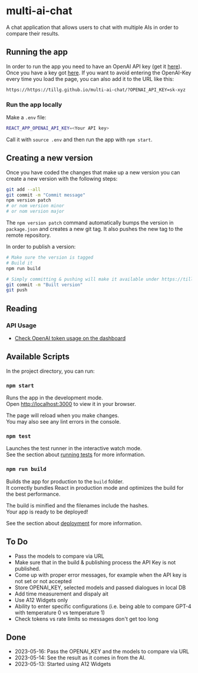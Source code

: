 # multi-ai-chat

A chat application that allows users to chat with multiple AIs in order to compare their results.

## Running the app

In order to run the app you need to have an OpenAI API key (get it [here](https://platform.openai.com/account/api-keys)). Once you have a key got [here](https://tillg.github.io/multi-ai-chat/). If you want to avoid entering the OpenAI-Key every time you load the page, you can also add it to the URL like this:

`https://https://tillg.github.io/multi-ai-chat/?OPENAI_API_KEY=sk-xyz`


### Run the app locally

Make a `.env` file:

```bash
REACT_APP_OPENAI_API_KEY=<Your API key>
```

Call it with `source .env` and then run the app with `npm start`.

## Creating a new version

Once you have coded the changes that make up a new version you can create a new version with the following steps:

```bash
git add --all
git commit -m "Commit message"
npm version patch
# or nom version minor
# or nom version major
```

The `npm version patch` command automatically bumps the version in `package.json` and creates a new git tag. It also pushes the new tag to the remote repository.

In order to publish a version:

```bash
# Make sure the version is tagged
# Build it
npm run build

# Simply committing & pushing will make it available under https://tillg.github.io/multi-ai-chat/
git commit -m "Built version"
git push
````

## Reading 

### API Usage

* [Check OpenAI token usage on the dashboard](https://platform.openai.com/account/usage)

## Available Scripts

In the project directory, you can run:

### `npm start`

Runs the app in the development mode.\
Open [http://localhost:3000](http://localhost:3000) to view it in your browser.

The page will reload when you make changes.\
You may also see any lint errors in the console.

### `npm test`

Launches the test runner in the interactive watch mode.\
See the section about [running tests](https://facebook.github.io/create-react-app/docs/running-tests) for more information.

### `npm run build`

Builds the app for production to the `build` folder.\
It correctly bundles React in production mode and optimizes the build for the best performance.

The build is minified and the filenames include the hashes.\
Your app is ready to be deployed!

See the section about [deployment](https://facebook.github.io/create-react-app/docs/deployment) for more information.


## To Do

* Pass the models to compare via URL
* Make sure that in the build & publishing process the API Key is not published.
* Come up with proper error messages, for example when the API key is not set or not accepted
* Store OPENAI_KEY, selected models and passed dialogues in local DB
* Add time measurement and dispaly ait
* Use A12 Widgets only
* Ability to enter specific configurations (i.e. being able to compare GPT-4 with temperature 0 vs temperature 1)
* Check tokens vs rate limits so messages don't get too long

## Done
* 2023-05-16: Pass the OPENAI_KEY and the models to compare via URL
* 2023-05-14: See the result as it comes in from the AI.
* 2023-05-13: Started using A12 Widgets